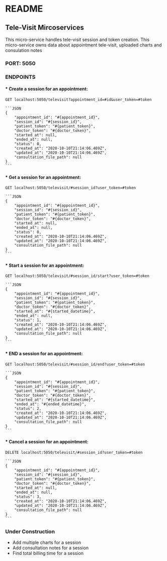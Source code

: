 # README

## Tele-Visit Mircoservices
This micro-service handles tele-visit session and token creation. This micro-service owns data about appointment tele-visit, uploaded charts and consulation notes

### PORT: 5050

### ENDPOINTS
#### * Create a session for an appointment: 
    GET localhost:5050/televisit?appointment_id=#id&user_token=#token

    ```JSON
    {
        "appointment_id": "#{appointment_id}",
        "session_id": "#{session_id}",
        "patient_token": "#{patient_token}",
        "doctor_token": "#{doctor_token}",
        "started_at": null,
        "ended_at": null,
        "status": 0,
        "created_at": "2020-10-10T21:14:06.469Z",
        "updated_at": "2020-10-10T21:14:06.469Z",
        "consultation_file_path": null
    }
    ```

#### * Get a session for an appointment: 
    GET localhost:5050/televisit/#session_id?user_token=#token

    ```JSON
    {
        "appointment_id": "#{appointment_id}",
        "session_id": "#{session_id}",
        "patient_token": "#{patient_token}",
        "doctor_token": "#{doctor_token}",
        "started_at": null,
        "ended_at": null,
        "status": 0,
        "created_at": "2020-10-10T21:14:06.469Z",
        "updated_at": "2020-10-10T21:14:06.469Z",
        "consultation_file_path": null
    }
    ```

#### * Start a session for an appointment: 
    GET localhost:5050/televisit/#session_id/start?user_token=#token

    ```JSON
    {
        "appointment_id": "#{appointment_id}",
        "session_id": "#{session_id}",
        "patient_token": "#{patient_token}",
        "doctor_token": "#{doctor_token}",
        "started_at": "#{started_datetime}",
        "ended_at": null,
        "status": 1,
        "created_at": "2020-10-10T21:14:06.469Z",
        "updated_at": "2020-10-10T21:14:06.469Z",
        "consultation_file_path": null
    }
    ```

#### * END a session for an appointment: 
    GET localhost:5050/televisit/#session_id/end?user_token=#token

    ```JSON
    {
        "appointment_id": "#{appointment_id}",
        "session_id": "#{session_id}",
        "patient_token": "#{patient_token}",
        "doctor_token": "#{doctor_token}",
        "started_at": "#{started_datetime}",
        "ended_at": "#{ended_datetime}",
        "status": 2,
        "created_at": "2020-10-10T21:14:06.469Z",
        "updated_at": "2020-10-10T21:14:06.469Z",
        "consultation_file_path": null
    }
    ```

#### * Cancel a session for an appointment: 
    DELETE localhost:5050/televisit/#session_id?user_token=#token

    ```JSON
    {
        "appointment_id": "#{appointment_id}",
        "session_id": "#{session_id}",
        "patient_token": "#{patient_token}",
        "doctor_token": "#{doctor_token}",
        "started_at": null,
        "ended_at": null,
        "status": 3,
        "created_at": "2020-10-10T21:14:06.469Z",
        "updated_at": "2020-10-10T21:14:06.469Z",
        "consultation_file_path": null
    }
    ```

### Under Construction
*   Add multiple charts for a session
*   Add consultation notes for a session
*   Find total billing time for a session
